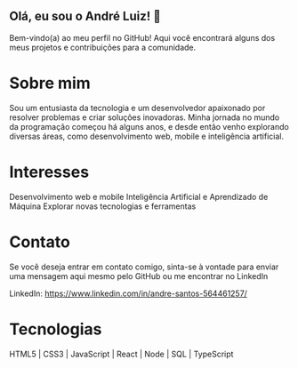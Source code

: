 ## Olá, eu sou o André Luiz! 👋
Bem-vindo(a) ao meu perfil no GitHub! Aqui você encontrará alguns dos meus projetos e contribuições para a comunidade.

# Sobre mim
Sou um entusiasta da tecnologia e um desenvolvedor apaixonado por resolver problemas e criar soluções inovadoras. Minha jornada no mundo da programação começou há alguns anos, e desde então venho explorando diversas áreas, como desenvolvimento web, mobile e inteligência artificial.

# Interesses
Desenvolvimento web e mobile
Inteligência Artificial e Aprendizado de Máquina
Explorar novas tecnologias e ferramentas

# Contato
Se você deseja entrar em contato comigo, sinta-se à vontade para enviar uma mensagem aqui mesmo pelo GitHub ou me encontrar no LinkedIn

LinkedIn: https://www.linkedin.com/in/andre-santos-564461257/


# Tecnologias
HTML5 | CSS3 | JavaScript | React | Node | SQL | TypeScript
